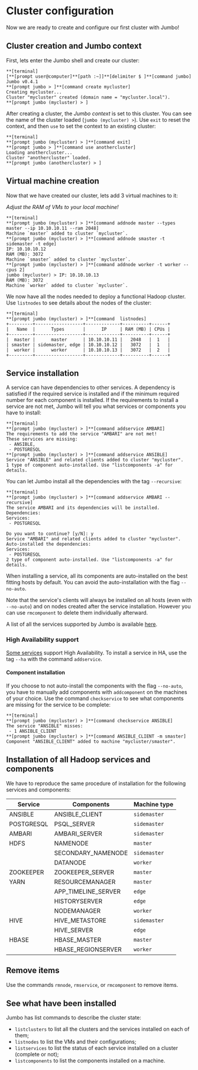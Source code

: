 # Cluster configuration

Now we are ready to create and configure our first cluster with Jumbo!

## Cluster creation and Jumbo context

First, lets enter the Jumbo shell and create our cluster:

```shell
**[terminal]
[**[prompt user@computer]**[path :~]]**[delimiter $ ]**[command jumbo]
Jumbo v0.4.1
**[prompt jumbo > ]**[command create mycluster]
Creating mycluster...
Cluster "mycluster" created (domain name = "mycluster.local").
**[prompt jumbo (mycluster) > ]
```

After creating a cluster, the *Jumbo context* is set to this cluster. You can see the name of the cluster loaded (`jumbo (mycluster) >`). Use `exit` to reset the context, and then `use` to set the context to an existing cluster:

```shell
**[terminal]
**[prompt jumbo (mycluster) > ]**[command exit]
**[prompt jumbo > ]**[command use anothercluster]
Loading anothercluster...
Cluster "anothercluster" loaded.
**[prompt jumbo (anothercluster) > ]
```

## Virtual machine creation

Now that we have created our cluster, lets add 3 virtual machines to it:

*Adjust the RAM of VMs to your local machine!*

```shell
**[terminal]
**[prompt jumbo (mycluster) > ]**[command addnode master --types master --ip 10.10.10.11 --ram 2048]
Machine `master` added to cluster `mycluster`. 
**[prompt jumbo (mycluster) > ]**[command addnode smaster -t sidemaster -t edge]
IP: 10.10.10.12
RAM (MB): 3072
Machine `smaster` added to cluster `mycluster`.
**[prompt jumbo (mycluster) > ]**[command addnode worker -t worker --cpus 2]
jumbo (mycluster) > IP: 10.10.10.13
RAM (MB): 3072
Machine `worker` added to cluster `mycluster`.
```

We now have all the nodes needed to deploy a functional Hadoop cluster. Use `listnodes` to see details about the nodes of the cluster:

```shell
**[terminal]
**[prompt jumbo (mycluster) > ]**[command  listnodes]
+---------+------------------+-------------+----------+------+
|   Name  |      Types       |      IP     | RAM (MB) | CPUs |
+---------+------------------+-------------+----------+------+
|  master |      master      | 10.10.10.11 |   2048   |  1   |
| smaster | sidemaster, edge | 10.10.10.12 |   3072   |  1   |
|  worker |      worker      | 10.10.10.13 |   3072   |  2   |
+---------+------------------+-------------+----------+------+
```

## Service installation

A service can have dependencies to other services. A dependency is satisfied if the required service is installed and if the minimum required number for each component is installed. If the requirements to install a service are not met, Jumbo will tell you what services or components you have to install:

```shell
**[terminal]
**[prompt jumbo (mycluster) > ]**[command addservice AMBARI]
The requirements to add the service "AMBARI" are not met!
These services are missing:
 - ANSIBLE,
 - POSTGRESQL
**[prompt jumbo (mycluster) > ]**[command addservice ANSIBLE]
Service "ANSIBLE" and related clients added to cluster "mycluster".
1 type of component auto-installed. Use "listcomponents -a" for details.
```

You can let Jumbo install all the dependencies with the tag `--recursive`:

```shell
**[terminal]
**[prompt jumbo (mycluster) > ]**[command addservice AMBARI --recursive]
The service AMBARI and its dependencies will be installed. Dependencies:
Services:
 - POSTGRESQL

Do you want to continue? [y/N]: y
Service "AMBARI" and related clients added to cluster "mycluster".
Auto-installed the dependencies:
Services:
 - POSTGRESQL
2 type of component auto-installed. Use "listcomponents -a" for details.
```

When installing a service, all its components are auto-installed on the best fitting hosts by default. You can avoid the auto-installation with the flag `--no-auto`.

Note that the service's clients will always be installed on all hosts (even with `--no-auto`) and on nodes created after the service installation. However you can use `rmcomponent` to delete them individually afterward.

A list of all the services supported by Jumbo is available [here](#supported-services-and-components).

### High Availability support

[Some services](#services-supporting-high-availability) support High Availability. To install a service in HA, use the tag `--ha` with the command `addservice`.

#### Component installation

If you choose to not auto-install the components with the flag `--no-auto`, you have to manually add components with `addcomponent` on the machines of your choice. Use the command `checkservice` to see what components are missing for the service to be complete:

```shell
**[terminal]
**[prompt jumbo (mycluster) > ]**[command checkservice ANSIBLE]
The service "ANSIBLE" misses:
 - 1 ANSIBLE_CLIENT
**[prompt jumbo (mycluster) > ]**[command ANSIBLE_CLIENT -m smaster]
Component "ANSIBLE_CLIENT" added to machine "mycluster/smaster".
```


## Installation of all Hadoop services and components

We have to reproduce the same procedure of installation for the following services and components:

| Service    | Components          | Machine type |
| ---------- | ------------------- | ------------ |
| ANSIBLE    | ANSIBLE_CLIENT      | `sidemaster` |
| POSTGRESQL | PSQL_SERVER         | `sidemaster` |
| AMBARI     | AMBARI_SERVER       | `sidemaster` |
| HDFS       | NAMENODE            | `master`     |
|            | SECONDARY_NAMENODE  | `sidemaster` |
|            | DATANODE            | `worker`     |
| ZOOKEEPER  | ZOOKEEPER_SERVER    | `master`     |
| YARN       | RESOURCEMANAGER     | `master`     |
|            | APP_TIMELINE_SERVER | `edge`       |
|            | HISTORYSERVER       | `edge`       |
|            | NODEMANAGER         | `worker`     |
| HIVE       | HIVE_METASTORE      | `sidemaster` |
|            | HIVE_SERVER         | `edge`       |
| HBASE      | HBASE_MASTER        | `master`     |
|            | HBASE_REGIONSERVER  | `worker`     |

## Remove items

Use the commands `rmnode`, `rmservice`, or `rmcomponent` to remove items.

## See what have been installed

Jumbo has list commands to describe the cluster state:
- `listclusters` to list all the clusters and the services installed on each of them;
- `listnodes` to list the VMs and their configurations;
- `listservices` to list the status of each service installed on a cluster (complete or not);
- `listcomponents` to list the components installed on a machine.